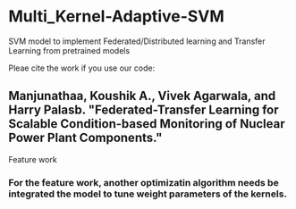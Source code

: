# Multi_Kernel-Adaptive-SVM
SVM model to implement Federated/Distributed learning and Transfer Learning from pretrained models

Pleae cite the work if you use our code:
## Manjunathaa, Koushik A., Vivek Agarwala, and Harry Palasb. "Federated-Transfer Learning for Scalable Condition-based Monitoring of Nuclear Power Plant Components."

Feature work
### For the feature work, another optimizatin algorithm needs be integrated the model to tune weight parameters of the kernels.